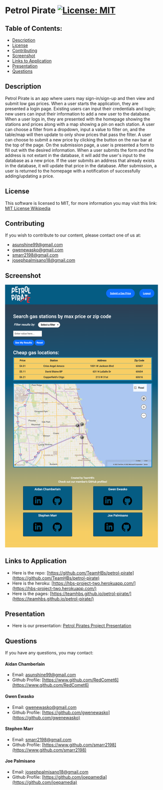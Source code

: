 # Petrol Pirate [![License: MIT](https://img.shields.io/badge/License-MIT-yellow.svg)](https://opensource.org/licenses/MIT)

## Table of Contents:

-   [Description](./README.md#description)
-   [License](./README.md#license)
-   [Contributing](./README.md#contributing)
-   [Screenshot](./README.md#screenshot)
-   [Links to Application](./README.md#links-to-application)
-   [Presentation](./README.md#presentation)
-   [Questions](./README.md#questions)

## Description

Petrol Pirate is an app where users may sign-in/sign-up and then view and submit low gas prices. When a user starts the application, they are presented a login page. Existing users can input their credentials and login; new users can input their information to add a new user to the database. When a user logs in, they are presented with the homepage showing the stations and prices along with a map showing a pin on each station. A user can choose a filter from a dropdown, input a value to filter on, and the table/map will then update to only show prices that pass the filter. A user can choose to submit a new price by clicking the button on the nav bar at the top of the page. On the submission page, a user is presented a form to fill out with the desired information. When a user submits the form and the address is not extant in the database, it will add the user's input to the database as a new price. If the user submits an address that already exists in the database, it will update that price in the database. After submission, a user is returned to the homepage with a notification of successfully adding/updating a price.

## License

This software is licensed to MIT, for more information you may visit this link:
[MIT License Wikipedia](https://en.wikipedia.org/wiki/MIT_License)

## Contributing

If you wish to contribute to our content, please contact one of us at:

- asunshine99@gmail.com
- gwenewasko@gmail.com
- smarr2198@gmail.com
- josephpalmisano18@gmail.com

## Screenshot

![](./public/img/petrol-pirate-screenshot.png)

## Links to Application

-   Here is the repo: [https://github.com/TeamHBs/petrol-pirate](https://github.com/TeamHBs/petrol-pirate)
-   Here is the heroku: [https://hbs-project-two.herokuapp.com/](https://hbs-project-two.herokuapp.com/)
-   Here is the pages: [https://teamhbs.github.io/petrol-pirate/](https://teamhbs.github.io/petrol-pirate/)

## Presentation

- Here is our presentation: [Petrol Pirates Project Presentation](https://docs.google.com/presentation/d/1GYNQqAe7UTbQeLeSMZM7rZ5VL2V2hxnIroYs5TIFYaM/edit?usp=sharing)

## Questions

If you have any questions, you may contact:

#### Aidan Chamberlain

- Email: asunshine99@gmail.com  
- Github Profile: [https://www.github.com/RedComet6](https://www.github.com/RedComet6)

#### Gwen Ewasko

- Email: gwenewasko@gmail.com  
- Github Profile: [https://github.com/gwenewasko](https://github.com/gwenewasko)

#### Stephen Marr

- Email: smarr2198@gmail.com
- Github Profile: [https://www.github.com/smarr2198](https://www.github.com/smarr2198)

#### Joe Palmisano

- Email: josephpalmisano18@gmail.com
- Github Profile: [https://github.com/joepamedia](https://github.com/joepamedia)
